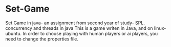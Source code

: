 # Set-Game
Set Game in java- an assignment from second year of study- SPL. concurrency and threads in java
This is a game writen in Java, and on linux- ubuntu.
In order to choose playing with human players or ai players, you need to change the properties file.
